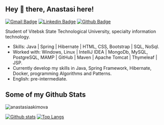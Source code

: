 ## Hey 👋 there, Anastasi here! 
[![Gmail Badge](https://img.shields.io/badge/-anastasia.akimova.v@gmail.com-c14438?style=flat&logo=Gmail&logoColor=white&link=mailto:anastasia.akimova.v@gmail.com)](mailto:anastasia.akimova.v@gmail.com) 
[![Linkedin Badge](https://img.shields.io/badge/-anastasiaakimova0-0072b1?style=flat&logo=Linkedin&logoColor=white&link=https://www.linkedin.com/in/anastasiaakimova0/)](https://www.linkedin.com/in/anastasiaakimova0/)   [![Github Badge](https://img.shields.io/badge/-anastasiaakimova-grey?style=flat&logo=github&logoColor=white&link=https://github.com/anastasiaakimova/)](https://www.github.com/anastasiaakimova/) <p align='left'>Student of Vitebsk State Technological University, specialty information technology.</p>
<p>

- Skills: Java | Spring | Hibernate | HTML, CSS, Bootstrap | SQL, NoSql.
- Worked with:  Windows, Linux | IntelliJ IDEA | MongoDb, MySQL, PostgreSQL, MAMP | GitHub | Maven | Apache Tomcat | Thymeleaf | JSP.
- Currently develop my skills in Java, Spring Framework, Hibernate, Docker, programming Algorithms and Patterns.
- English: pre-intermediate.

## Some of my Github Stats
<p align=left> <img src=https://komarev.com/ghpvc/?username=anastasiaakimova alt=anastasiaakimova /> </p>

[![Github stats](https://github-readme-stats.vercel.app/api?username=anastasiaakimova&show_icons=true&include_all_commits=true)](https://github.com/anastasiaakimova/github-readme-stats)
[![Top Langs](https://github-readme-stats.vercel.app/api/top-langs/?username=anastasiaakimova&layout=compact)](https://github.com/anastasiaakimova/github-readme-stats)
